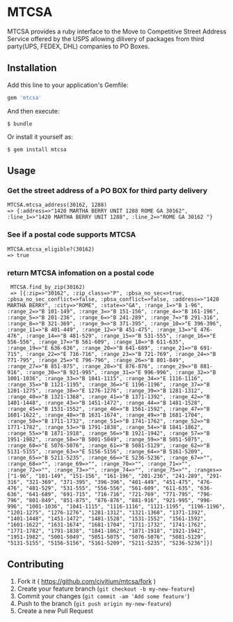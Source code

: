 # MTCSA

MTCSA provides a ruby interface to the Move to Competitive Street Address Service offered by the USPS allowing dilivery of packages from third party(UPS, FEDEX, DHL) companies to PO Boxes.

## Installation

Add this line to your application's Gemfile:

```ruby
gem 'mtcsa'
```

And then execute:

    $ bundle

Or install it yourself as:

    $ gem install mtcsa

## Usage

### Get the street address of a PO BOX for third party delivery

```
MTCSA.mtcsa_address(30162, 1288)
=> {:address=>"1420 MARTHA BERRY UNIT 1288 ROME GA 30162", :line_1=>"1420 MARTHA BERRY UNIT 1288", :line_2=>"ROME GA 30162 "} 
```

### See if a postal code supports MTCSA

```
MTCSA.mtcsa_eligible?(30162)
=> true 
```

### return MTCSA infomation on a postal code

```
 MTCSA.find_by_zip(30162)
 => [{:zip=>"30162", :zip_class=>"P", :pbsa_no_sec=>true, :pbsa_no_sec_conflict=>false, :pbsa_conflict=>false, :address=>"1420 MARTHA BERRY", :city=>"ROME", :state=>"GA", :range_1=>"B 1-96", :range_2=>"B 101-149", :range_3=>"B 151-156", :range_4=>"B 161-196", :range_5=>"B 201-236", :range_6=>"B 241-289", :range_7=>"B 291-316", :range_8=>"B 321-369", :range_9=>"B 371-395", :range_10=>"E 396-396", :range_11=>"B 401-449", :range_12=>"B 451-475", :range_13=>"E 476-476", :range_14=>"B 481-529", :range_15=>"B 531-555", :range_16=>"E 556-556", :range_17=>"B 561-609", :range_18=>"B 611-635", :range_19=>"E 636-636", :range_20=>"B 641-689", :range_21=>"B 691-715", :range_22=>"E 716-716", :range_23=>"B 721-769", :range_24=>"B 771-795", :range_25=>"E 796-796", :range_26=>"B 801-849", :range_27=>"B 851-875", :range_28=>"E 876-876", :range_29=>"B 881-916", :range_30=>"B 921-995", :range_31=>"E 996-996", :range_32=>"B 1001-1036", :range_33=>"B 1041-1115", :range_34=>"E 1116-1116", :range_35=>"B 1121-1195", :range_36=>"E 1196-1196", :range_37=>"B 1201-1275", :range_38=>"E 1276-1276", :range_39=>"B 1281-1312", :range_40=>"B 1321-1368", :range_41=>"B 1371-1392", :range_42=>"B 1401-1448", :range_43=>"B 1451-1472", :range_44=>"B 1481-1528", :range_45=>"B 1531-1552", :range_46=>"B 1561-1592", :range_47=>"B 1601-1622", :range_48=>"B 1631-1674", :range_49=>"B 1681-1704", :range_50=>"B 1711-1732", :range_51=>"B 1741-1762", :range_52=>"B 1771-1782", :range_53=>"B 1791-1838", :range_54=>"B 1841-1862", :range_55=>"B 1871-1918", :range_56=>"B 1921-1942", :range_57=>"B 1951-1982", :range_58=>"B 5001-5049", :range_59=>"B 5051-5075", :range_60=>"E 5076-5076", :range_61=>"B 5081-5129", :range_62=>"B 5131-5155", :range_63=>"E 5156-5156", :range_64=>"B 5161-5209", :range_65=>"B 5211-5235", :range_66=>"E 5236-5236", :range_67=>"", :range_68=>"", :range_69=>"", :range_70=>"", :range_71=>"", :range_72=>"", :range_73=>"", :range_74=>"", :range_75=>"", :ranges=>["1-96", "101-149", "151-156", "161-196", "201-236", "241-289", "291-316", "321-369", "371-395", "396-396", "401-449", "451-475", "476-476", "481-529", "531-555", "556-556", "561-609", "611-635", "636-636", "641-689", "691-715", "716-716", "721-769", "771-795", "796-796", "801-849", "851-875", "876-876", "881-916", "921-995", "996-996", "1001-1036", "1041-1115", "1116-1116", "1121-1195", "1196-1196", "1201-1275", "1276-1276", "1281-1312", "1321-1368", "1371-1392", "1401-1448", "1451-1472", "1481-1528", "1531-1552", "1561-1592", "1601-1622", "1631-1674", "1681-1704", "1711-1732", "1741-1762", "1771-1782", "1791-1838", "1841-1862", "1871-1918", "1921-1942", "1951-1982", "5001-5049", "5051-5075", "5076-5076", "5081-5129", "5131-5155", "5156-5156", "5161-5209", "5211-5235", "5236-5236"]}] 
```


## Contributing

1. Fork it ( https://github.com/civitium/mtcsa/fork )
2. Create your feature branch (`git checkout -b my-new-feature`)
3. Commit your changes (`git commit -am 'Add some feature'`)
4. Push to the branch (`git push origin my-new-feature`)
5. Create a new Pull Request
